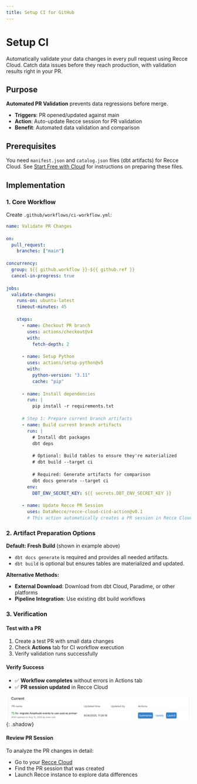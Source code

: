 ```yaml
---
title: Setup CI for GitHub
---
```


# Setup CI

Automatically validate your data changes in every pull request using Recce Cloud. Catch data issues before they reach production, with validation results right in your PR.

## Purpose

**Automated PR Validation** prevents data regressions before merge.

- **Triggers**: PR opened/updated against main
- **Action**: Auto-update Recce session for PR validation
- **Benefit**: Automated data validation and comparison

## Prerequisites

You need `manifest.json` and `catalog.json` files (dbt artifacts) for Recce Cloud. See [Start Free with Cloud](../../2-getting-started/start-free-with-cloud.md) for instructions on preparing these files.

## Implementation

### 1. Core Workflow

Create `.github/workflows/ci-workflow.yml`:

```yaml
name: Validate PR Changes

on:
  pull_request:
    branches: ["main"]

concurrency:
  group: ${{ github.workflow }}-${{ github.ref }}
  cancel-in-progress: true

jobs:
  validate-changes:
    runs-on: ubuntu-latest
    timeout-minutes: 45

    steps:
      - name: Checkout PR branch
        uses: actions/checkout@v4
        with:
          fetch-depth: 2

      - name: Setup Python
        uses: actions/setup-python@v5
        with:
          python-version: "3.11"
          cache: "pip"

      - name: Install dependencies
        run: |
          pip install -r requirements.txt

      # Step 1: Prepare current branch artifacts
      - name: Build current branch artifacts
        run: |
          # Install dbt packages
          dbt deps

          # Optional: Build tables to ensure they're materialized
          # dbt build --target ci

          # Required: Generate artifacts for comparison
          dbt docs generate --target ci
        env:
          DBT_ENV_SECRET_KEY: ${{ secrets.DBT_ENV_SECRET_KEY }}

      - name: Update Recce PR Session
        uses: DataRecce/recce-cloud-cicd-action@v0.1
        # This action automatically creates a PR session in Recce Cloud
```

### 2. Artifact Preparation Options

**Default: Fresh Build** (shown in example above)

- `dbt docs generate` is required and provides all needed artifacts.
- `dbt build` is optional but ensures tables are materialized and updated.

**Alternative Methods:**

- **External Download**: Download from dbt Cloud, Paradime, or other platforms
- **Pipeline Integration**: Use existing dbt build workflows

### 3. Verification

#### Test with a PR

1. Create a test PR with small data changes
2. Check **Actions** tab for CI workflow execution
3. Verify validation runs successfully

#### Verify Success

- ✅ **Workflow completes** without errors in Actions tab
- ✅ **PR session updated** in Recce Cloud

![Recce Cloud showing PR validation session](/assets/images/7-cicd/verify-setup-ci.png){: .shadow}

#### Review PR Session

To analyze the PR changes in detail:

- Go to your [Recce Cloud](https://cloud.reccehq.com)
- Find the PR session that was created
- Launch Recce instance to explore data differences
